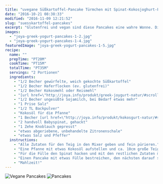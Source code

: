 ```yaml
---
title: "uvegane Süßkartoffel-Pancake Türmchen mit Spinat-Kokosjoghurt-Fülle"
date: "2016-10-21 08:38:33"
modified: "2016-11-09 12:21:52"
slug: "suesskartoffel-pancakes"
excerpt: "Glutenfrei und vegan sind diese Pancakes eine wahre Wonne. Die Kombination von Kokosjoghurt mit Spinat macht die Kombination komplett."
images:
  - "joya-greek-yogurt-pancakes-1-2.jpg"
  - "joya-greek-yogurt-pancakes-1-4.jpg"
featuredImage: "joya-greek-yogurt-pancakes-1-5.jpg"
recipe:
  name: ""
  prepTime: "PT20M"
  cookTime: "PT15M"
  totalTime: "PT35M"
  servings: "2 Portionen"
  ingredients:
    - "1/2 Becher gewürfelte, weich gekochte Süßkartoffel"
    - "1/2 Becher Haferflocken (ev. glutenfrei)"
    - "1/2 Becher Kokosmehl oder Reismehl"
    - "[url href=\"http://joya.info/produkt/greek-joygurt-natur/#scrollme\" target=\"_blank\"]1/2 Becher veganes griechisches Joghurt Greek Joygurt von Joya[/url]"
    - "1/2 Becher ungesüßte Sojamilch, bei Bedarf etwas mehr"
    - "1 Prise Salz"
    - "1/2 TL Backpulver"
    - "Kokosöl für die Pfanne"
    - "1 Becher [url href=\"http://joya.info/produkt/kokosgurt-natur/#scrollme\" target=\"_blank\"]Kokosgurt natur von Joya[/url]"
    - "2 handvoll Babyspinat, gehackt"
    - "1 Zehe Knoblauch gepresst"
    - "etwas abgeriebene, unbehandelte Zitronenschale"
    - "etwas Salz und Pfeffer"
  instructions:
    - "Alle Zutaten für den Teig in den Mixer geben und fein pürieren."
    - "Eine Pfanne mit etwas Kokosöl aufstellen und ca. 10cm große Teigkleckse hineinsetzen. Von beiden Seiten goldbraun braten. Vor der nächsten Partie etwas Kokosöl nachgeben. So lange wiederholen bis der Teig aus ist."
    - "Für die Fülle den Spinat hacken und mit den restlichen Zutaten mischen. Mit Salz und frisch gemahlenem Pfeffer abschmecken."
    - "Einen Pancake mit etwas Fülle bestreichen, den nächsten darauf setzen und so ein Türmchen aufschichten. Mit ein paar Spinatblättern bestreut servieren."
    - "Mahlzeit!"
---
```


![Vegane Pancakes](https://www.veganblatt.com/i/joya-greek-yogurt-pancakes-1-2.jpg) ![Pancakes](https://www.veganblatt.com/i/joya-greek-yogurt-pancakes-1-4.jpg)